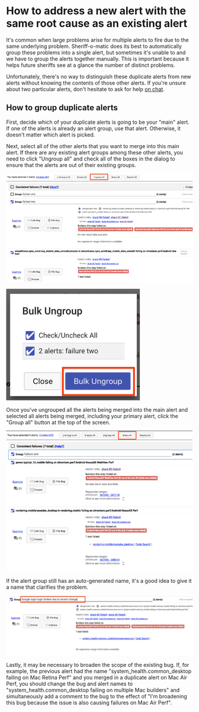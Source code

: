 # How to address a new alert with the same root cause as an existing alert

It's common when large problems arise for multiple alerts to fire due to the same underlying problem. Sheriff-o-matic does its best to automatically group these problems into a single alert, but sometimes it's unable to and we have to group the alerts together manually. This is important because it helps future sheriffs see at a glance the number of distinct problems.

Unfortunately, there's no way to distinguish these duplicate alerts from new alerts without knowing the contents of those other alerts. If you're unsure about two particular alerts, don't hesitate to ask for help [on chat](https://hangouts.google.com/group/2GmiXjz55R2ixTXi1).

## How to group duplicate alerts

First, decide which of your duplicate alerts is going to be your "main" alert. If one of the alerts is already an alert group, use that alert. Otherwise, it doesn't matter which alert is picked.

Next, select all of the other alerts that you want to merge into this main alert. If there are any existing alert groups among these other alerts, you need to click "Ungroup all" and check all of the boxes in the dialog to ensure that the alerts are out of their existing groups.

![Sheriff-o-matic ungroup all](ungroup_all.png)

![Sheriff-o-matic bulk ungroup dialog](bulk_ungroup.png)

Once you've ungrouped all the alerts being merged into the main alert and selected all alerts being merged, including your primary alert, click the "Group all" button at the top of the screen.

![Sheriff-o-matic group all](group_all.png)

If the alert group still has an auto-generated name, it's a good idea to give it a name that clarifies the problem.

![Changing the group name in Sheriff-o-matic](change_group_name.png)

Lastly, it may be necessary to broaden the scope of the existing bug. If, for example, the previous alert had the name "system_health.common_desktop failing on Mac Retina Perf" and you merged in a duplicate alert on Mac Air Perf, you should change the bug and alert names to "system_health.common_desktop failing on multiple Mac builders" and simultaneously add a comment to the bug to the effect of "I'm broadening this bug because the issue is also causing failures on Mac Air Perf".

